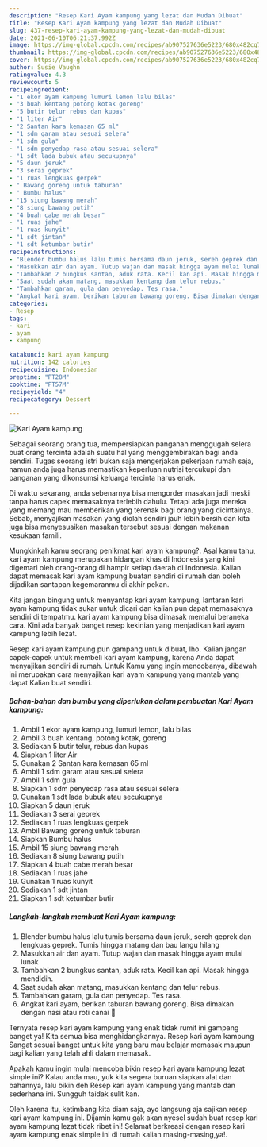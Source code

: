 ```yaml
---
description: "Resep Kari Ayam kampung yang lezat dan Mudah Dibuat"
title: "Resep Kari Ayam kampung yang lezat dan Mudah Dibuat"
slug: 437-resep-kari-ayam-kampung-yang-lezat-dan-mudah-dibuat
date: 2021-06-10T06:21:37.992Z
image: https://img-global.cpcdn.com/recipes/ab907527636e5223/680x482cq70/kari-ayam-kampung-foto-resep-utama.jpg
thumbnail: https://img-global.cpcdn.com/recipes/ab907527636e5223/680x482cq70/kari-ayam-kampung-foto-resep-utama.jpg
cover: https://img-global.cpcdn.com/recipes/ab907527636e5223/680x482cq70/kari-ayam-kampung-foto-resep-utama.jpg
author: Susie Vaughn
ratingvalue: 4.3
reviewcount: 5
recipeingredient:
- "1 ekor ayam kampung lumuri lemon lalu bilas"
- "3 buah kentang potong kotak goreng"
- "5 butir telur rebus dan kupas"
- "1 liter Air"
- "2 Santan kara kemasan 65 ml"
- "1 sdm garam atau sesuai selera"
- "1 sdm gula"
- "1 sdm penyedap rasa atau sesuai selera"
- "1 sdt lada bubuk atau secukupnya"
- "5 daun jeruk"
- "3 serai geprek"
- "1 ruas lengkuas gerpek"
- " Bawang goreng untuk taburan"
- " Bumbu halus"
- "15 siung bawang merah"
- "8 siung bawang putih"
- "4 buah cabe merah besar"
- "1 ruas jahe"
- "1 ruas kunyit"
- "1 sdt jintan"
- "1 sdt ketumbar butir"
recipeinstructions:
- "Blender bumbu halus lalu tumis bersama daun jeruk, sereh geprek dan lengkuas geprek. Tumis hingga matang dan bau langu hilang"
- "Masukkan air dan ayam. Tutup wajan dan masak hingga ayam mulai lunak"
- "Tambahkan 2 bungkus santan, aduk rata. Kecil kan api. Masak hingga mendidih."
- "Saat sudah akan matang, masukkan kentang dan telur rebus."
- "Tambahkan garam, gula dan penyedap. Tes rasa."
- "Angkat kari ayam, berikan taburan bawang goreng. Bisa dimakan dengan nasi atau roti canai 🤗"
categories:
- Resep
tags:
- kari
- ayam
- kampung

katakunci: kari ayam kampung 
nutrition: 142 calories
recipecuisine: Indonesian
preptime: "PT28M"
cooktime: "PT57M"
recipeyield: "4"
recipecategory: Dessert

---
```



![Kari Ayam kampung](https://img-global.cpcdn.com/recipes/ab907527636e5223/680x482cq70/kari-ayam-kampung-foto-resep-utama.jpg)

Sebagai seorang orang tua, mempersiapkan panganan menggugah selera buat orang tercinta adalah suatu hal yang menggembirakan bagi anda sendiri. Tugas seorang istri bukan saja mengerjakan pekerjaan rumah saja, namun anda juga harus memastikan keperluan nutrisi tercukupi dan panganan yang dikonsumsi keluarga tercinta harus enak.

Di waktu  sekarang, anda sebenarnya bisa mengorder masakan jadi meski tanpa harus capek memasaknya terlebih dahulu. Tetapi ada juga mereka yang memang mau memberikan yang terenak bagi orang yang dicintainya. Sebab, menyajikan masakan yang diolah sendiri jauh lebih bersih dan kita juga bisa menyesuaikan masakan tersebut sesuai dengan makanan kesukaan famili. 



Mungkinkah kamu seorang penikmat kari ayam kampung?. Asal kamu tahu, kari ayam kampung merupakan hidangan khas di Indonesia yang kini digemari oleh orang-orang di hampir setiap daerah di Indonesia. Kalian dapat memasak kari ayam kampung buatan sendiri di rumah dan boleh dijadikan santapan kegemaranmu di akhir pekan.

Kita jangan bingung untuk menyantap kari ayam kampung, lantaran kari ayam kampung tidak sukar untuk dicari dan kalian pun dapat memasaknya sendiri di tempatmu. kari ayam kampung bisa dimasak memalui beraneka cara. Kini ada banyak banget resep kekinian yang menjadikan kari ayam kampung lebih lezat.

Resep kari ayam kampung pun gampang untuk dibuat, lho. Kalian jangan capek-capek untuk membeli kari ayam kampung, karena Anda dapat menyajikan sendiri di rumah. Untuk Kamu yang ingin mencobanya, dibawah ini merupakan cara menyajikan kari ayam kampung yang mantab yang dapat Kalian buat sendiri.

<!--inarticleads1-->

##### Bahan-bahan dan bumbu yang diperlukan dalam pembuatan Kari Ayam kampung:

1. Ambil 1 ekor ayam kampung, lumuri lemon, lalu bilas
1. Ambil 3 buah kentang, potong kotak, goreng
1. Sediakan 5 butir telur, rebus dan kupas
1. Siapkan 1 liter Air
1. Gunakan 2 Santan kara kemasan 65 ml
1. Ambil 1 sdm garam atau sesuai selera
1. Ambil 1 sdm gula
1. Siapkan 1 sdm penyedap rasa atau sesuai selera
1. Gunakan 1 sdt lada bubuk atau secukupnya
1. Siapkan 5 daun jeruk
1. Sediakan 3 serai geprek
1. Sediakan 1 ruas lengkuas gerpek
1. Ambil  Bawang goreng untuk taburan
1. Siapkan  Bumbu halus
1. Ambil 15 siung bawang merah
1. Sediakan 8 siung bawang putih
1. Siapkan 4 buah cabe merah besar
1. Sediakan 1 ruas jahe
1. Gunakan 1 ruas kunyit
1. Sediakan 1 sdt jintan
1. Siapkan 1 sdt ketumbar butir




<!--inarticleads2-->

##### Langkah-langkah membuat Kari Ayam kampung:

1. Blender bumbu halus lalu tumis bersama daun jeruk, sereh geprek dan lengkuas geprek. Tumis hingga matang dan bau langu hilang
1. Masukkan air dan ayam. Tutup wajan dan masak hingga ayam mulai lunak
1. Tambahkan 2 bungkus santan, aduk rata. Kecil kan api. Masak hingga mendidih.
1. Saat sudah akan matang, masukkan kentang dan telur rebus.
1. Tambahkan garam, gula dan penyedap. Tes rasa.
1. Angkat kari ayam, berikan taburan bawang goreng. Bisa dimakan dengan nasi atau roti canai 🤗




Ternyata resep kari ayam kampung yang enak tidak rumit ini gampang banget ya! Kita semua bisa menghidangkannya. Resep kari ayam kampung Sangat sesuai banget untuk kita yang baru mau belajar memasak maupun bagi kalian yang telah ahli dalam memasak.

Apakah kamu ingin mulai mencoba bikin resep kari ayam kampung lezat simple ini? Kalau anda mau, yuk kita segera buruan siapkan alat dan bahannya, lalu bikin deh Resep kari ayam kampung yang mantab dan sederhana ini. Sungguh taidak sulit kan. 

Oleh karena itu, ketimbang kita diam saja, ayo langsung aja sajikan resep kari ayam kampung ini. Dijamin kamu gak akan nyesel sudah buat resep kari ayam kampung lezat tidak ribet ini! Selamat berkreasi dengan resep kari ayam kampung enak simple ini di rumah kalian masing-masing,ya!.

